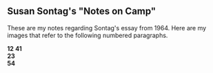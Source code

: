 ## Susan Sontag's "Notes on Camp"

These are my notes regarding Sontag's essay from 1964. Here are my images that refer to the following numbered paragraphs.  

**12**
**41**  
**23**  
**54**  
